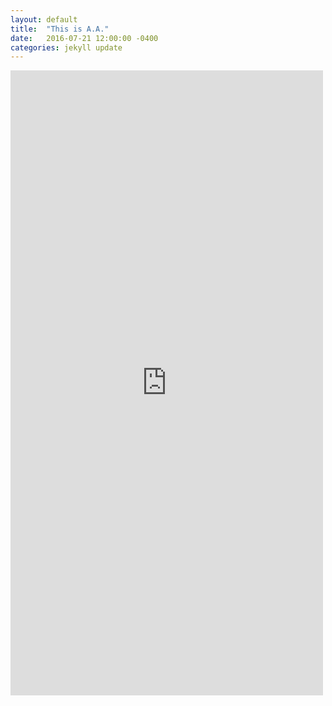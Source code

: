 ```yaml
---
layout: default
title:  "This is A.A."
date:   2016-07-21 12:00:00 -0400
categories: jekyll update
---
```

<embed src="https://drive.google.com/viewerng/
viewer?embedded=true&url=https://www.aa.org/assets/en_US/p-1_thisisaa1.pdf" width="500" height="1000">